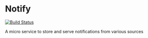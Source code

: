 Notify
======
[![Build Status](https://travis-ci.org/Danzabar/notify.svg?branch=master)](https://travis-ci.org/Danzabar/notify)

A micro service to store and serve notifications from various sources
